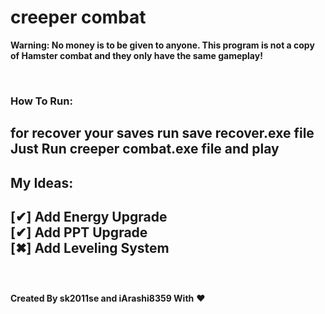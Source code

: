 # creeper combat

**Warning: No money is to be given to anyone. This program is not a copy of Hamster combat and they only have the same gameplay!**

<br>
<h3>How To Run:</h3>

for recover your saves run **save recover.exe** file
<br>
Just Run **creeper combat.exe** file and play
<br>
---
## My Ideas:
[✔] Add Energy Upgrade<br>
[✔] Add PPT Upgrade<br>
[✖] Add Leveling System<br>
<br>
---
<br>
<strong>Created By sk2011se and iArashi8359 With</strong> ❤
